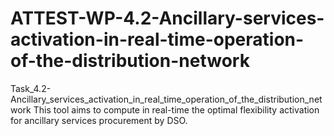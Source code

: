 # ATTEST-WP-4.2-Ancillary-services-activation-in-real-time-operation-of-the-distribution-network
Task_4.2-Ancillary_services_activation_in_real_time_operation_of_the_distribution_network
This tool aims to compute in real-time the optimal flexibility activation for ancillary services procurement by DSO.
